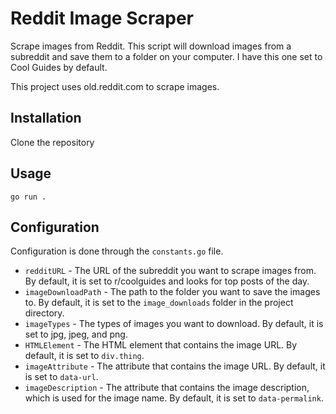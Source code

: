 # Reddit Image Scraper
Scrape images from Reddit. This script will download images from a subreddit and save them to a folder on your computer. I have this one set to Cool Guides by default.

This project uses old.reddit.com to scrape images.

## Installation
Clone the repository

## Usage
`go run .`

## Configuration
Configuration is done through the `constants.go` file.
- `redditURL` - The URL of the subreddit you want to scrape images from. By default, it is set to r/coolguides and looks for top posts of the day.
- `imageDownloadPath` - The path to the folder you want to save the images to. By default, it is set to the `image_downloads` folder in the project directory.
- `imageTypes` - The types of images you want to download. By default, it is set to jpg, jpeg, and png.
- `HTMLElement` - The HTML element that contains the image URL. By default, it is set to `div.thing`.
- `imageAttribute` - The attribute that contains the image URL. By default, it is set to `data-url`.
- `imageDescription` - The attribute that contains the image description, which is used for the image name. By default, it is set to `data-permalink`.
